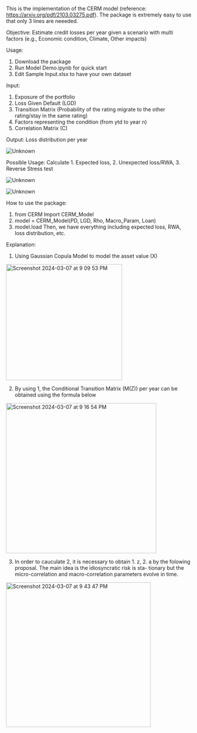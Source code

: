 This is the implementation of the CERM model (reference: https://arxiv.org/pdf/2103.03275.pdf). The package is extremely easy to use that only 3 lines are neeeded.


Objective: Estimate credit losses per year given a scenario with multi factors (e.g., Economic condition, Climate, Other impacts)

Usage:
1. Download the package
2. Run Model Demo.ipynb for quick start
3. Edit Sample Input.xlsx to have your own dataset




Input:
1. Exposure of the portfolio
2. Loss Given Default (LGD)
3. Transition Matrix (Probability of the rating migrate to the other rating/stay in the same rating)
4. Factors representing the condition (from ytd to year n)
5. Correlation Matrix (C)


Output:
Loss distribution per year

![Unknown](https://github.com/JackyOOOO/Multi-Factor-Risk-Modelling/assets/106862996/9abb3258-4c4b-4ac9-ba60-9065113f0ca2)


Possible Usage:
Calculate 1. Expected loss, 2. Unexpected loss/RWA, 3. Reverse Stress test

![Unknown](https://github.com/JackyOOOO/Multi-Factor-Risk-Modelling/assets/106862996/233bddcc-abaa-44e6-ba17-5721c5b02e2e)

![Unknown](https://github.com/JackyOOOO/Multi-Factor-Risk-Modelling/assets/106862996/e5abfe64-5812-4615-825b-68a97144ca68)


How to use the package:
1. from CERM Import CERM_Model
2. model = CERM_Model(PD, LGD, Rho, Macro_Param, Loan)
3. model.load
Then, we have everything including expected loss, RWA, loss distribution, etc.


Explanation:

1. Using Gaussian Copula Model to model the asset value (X)
  <img width="315" alt="Screenshot 2024-03-07 at 9 09 53 PM" src="https://github.com/JackyOOOO/Credit-Modelling/assets/106862996/f211086f-5f6a-4233-be87-953d987e5c6d">

2. By using 1, the Conditional Transition Matrix (M(Z)) per year can be obtained using the formula below
<img width="408" alt="Screenshot 2024-03-07 at 9 16 54 PM" src="https://github.com/JackyOOOO/Credit-Modelling/assets/106862996/4a1a9eb3-93b9-468b-994f-f740448ff9c7">

3. In order to cauculate 2, it is necessary to obtain 1. z, 2. a by the folowing proposal. The main idea is the idiosyncratic risk is sta- tionary but the micro-correlation and macro-correlation parameters evolve in time.
<img width="393" alt="Screenshot 2024-03-07 at 9 43 47 PM" src="https://github.com/JackyOOOO/Credit-Modelling/assets/106862996/a7a697ac-6eda-4b5b-bd66-4393dd3a2134">

